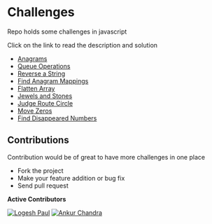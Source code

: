# Challenges

Repo holds some challenges in javascript

Click on the link to read the description and solution

* [Anagrams](Anagrams)
* [Queue Operations](Queue-Operations)
* [Reverse a String](Reverse-A-String)
* [Find Anagram Mappings](Find-Anagram-Mappings)
* [Flatten Array](Flatten-Array)
* [Jewels and Stones](Jewels-and-Stones)
* [Judge Route Circle](Judge-Route-Circle)
* [Move Zeros](Move-Zeros)
* [Find Disappeared Numbers](Find-Disappeared-Numbers)

## Contributions

Contribution would be of great to have more challenges in one place

* Fork the project
* Make your feature addition or bug fix
* Send pull request

**Active Contributors**

[![Logesh Paul](https://avatars3.githubusercontent.com/u/41541?v=3&s=72)](http:/www.github.com/logeshpaul) [![Ankur Chandra](https://avatars1.githubusercontent.com/u/12120991?v=3&s=72)](https://github.com/thegooglerlm10)
